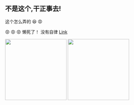 ## 不是这个,干正事去!
这个怎么弄的 😆 😡

😡 😡 😡
懒死了！
没有自律
[Link](https://www.sfu.ca/) 


<img src="https://user-images.githubusercontent.com/104287668/164955304-5d4df74b-dc83-41c2-8330-1ab8be027e4f.jpg" width="200" /> <img src="https://user-images.githubusercontent.com/104287668/164956241-3a1bb6c1-9d93-4451-bbf5-b97967c8c6c4.jpg" width="200" />
